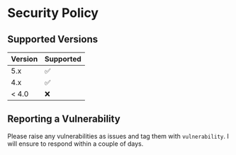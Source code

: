 # Security Policy

## Supported Versions

| Version | Supported          |
| ------- | ------------------ |
| 5.x     | :white_check_mark: |
| 4.x     | :white_check_mark: |
| < 4.0   | :x:                |

## Reporting a Vulnerability

Please raise any vulnerabilities as issues and tag them with `vulnerability`. I will ensure to respond within a couple of days.
